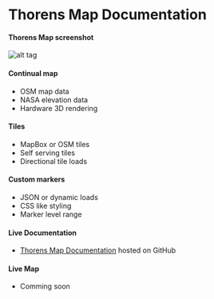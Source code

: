 Thorens Map Documentation
=========================

#### Thorens Map screenshot ####

![alt tag](https://raw.githubusercontent.com/DaniloBabovic/ThorensMapDoc/img/screenshot_1.png)


#### Continual map ####

* OSM map data
* NASA elevation data
* Hardware 3D rendering

#### Tiles ####

* MapBox or OSM tiles
* Self serving tiles
* Directional tile loads

#### Custom markers ####

* JSON or dynamic loads
* CSS like styling
* Marker level range

#### Live Documentation ####

* [Thorens Map Documentation](https://htmlpreview.github.com/?https://raw.githubusercontent.com/DaniloBabovic/ThorensMapDoc/master/index.html) hosted on GitHub


#### Live Map ####

* Comming soon
